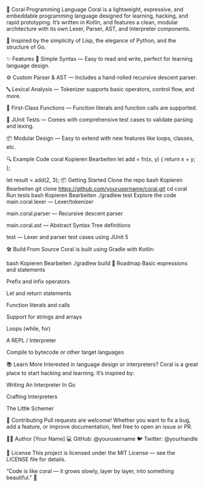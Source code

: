 🪸 Coral Programming Language
Coral is a lightweight, expressive, and embeddable programming language designed for learning, hacking, and rapid prototyping. It’s written in Kotlin, and features a clean, modular architecture with its own Lexer, Parser, AST, and Interpreter components.

🌊 Inspired by the simplicity of Lisp, the elegance of Python, and the structure of Go.

✨ Features
🧠 Simple Syntax — Easy to read and write, perfect for learning language design.

⚙️ Custom Parser & AST — Includes a hand-rolled recursive descent parser.

🔤 Lexical Analysis — Tokenizer supports basic operators, control flow, and more.

🧩 First-Class Functions — Function literals and function calls are supported.

🧪 JUnit Tests — Comes with comprehensive test cases to validate parsing and lexing.

📦 Modular Design — Easy to extend with new features like loops, classes, etc.

🔍 Example Code
coral
Kopieren
Bearbeiten
let add = fn(x, y) {
  return x + y;
};

let result = add(2, 3);
📦 Getting Started
Clone the repo
bash
Kopieren
Bearbeiten
git clone https://github.com/yourusername/coral.git
cd coral
Run tests
bash
Kopieren
Bearbeiten
./gradlew test
Explore the code
main.coral.lexer — Lexer/tokenizer

main.coral.parser — Recursive descent parser

main.coral.ast — Abstract Syntax Tree definitions

test — Lexer and parser test cases using JUnit 5

🛠 Build From Source
Coral is built using Gradle with Kotlin:

bash
Kopieren
Bearbeiten
./gradlew build
🚧 Roadmap
 Basic expressions and statements

 Prefix and infix operators

 Let and return statements

 Function literals and calls

 Support for strings and arrays

 Loops (while, for)

 A REPL / Interpreter

 Compile to bytecode or other target languages

📚 Learn More
Interested in language design or interpreters? Coral is a great place to start hacking and learning. It’s inspired by:

Writing An Interpreter In Go

Crafting Interpreters

The Little Schemer

🤝 Contributing
Pull requests are welcome! Whether you want to fix a bug, add a feature, or improve documentation, feel free to open an issue or PR.

🧑‍💻 Author
[Your Name]
💻 GitHub: @yourusername
🐦 Twitter: @yourhandle

📄 License
This project is licensed under the MIT License — see the LICENSE file for details.

“Code is like coral — it grows slowly, layer by layer, into something beautiful.” 🪸
